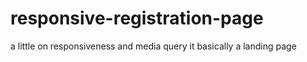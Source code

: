 # responsive-registration-page
a little on responsiveness and media query
it basically a landing page
